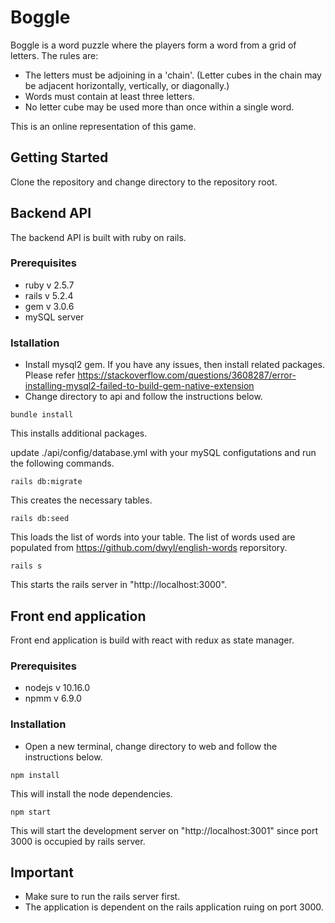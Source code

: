 # Boggle

Boggle is a word puzzle where the players form a word from a grid of letters. The rules are:
- The letters must be adjoining in a 'chain'. (Letter cubes in the chain may be adjacent horizontally, vertically, or diagonally.)
- Words must contain at least three letters.
- No letter cube may be used more than once within a single word.

This is an online representation of this game.

## Getting Started

Clone the repository and change directory to the repository root.

## Backend API

The backend API is built with ruby on rails.

### Prerequisites
- ruby v 2.5.7
- rails v 5.2.4
- gem v 3.0.6
- mySQL server

### Istallation

- Install mysql2 gem. If you have any issues, then install related packages. Please refer https://stackoverflow.com/questions/3608287/error-installing-mysql2-failed-to-build-gem-native-extension
- Change directory to api and follow the instructions below.

```
bundle install 
```
This installs additional packages.

update ./api/config/database.yml with your mySQL configutations and run the following commands.

``` 
rails db:migrate
```
This creates the necessary tables.

```
rails db:seed
```
This loads the list of words into your table. The list of words used are populated from https://github.com/dwyl/english-words reporsitory.

```
rails s
```
This starts the rails server in "http://localhost:3000".

## Front end application

Front end application is build with react with redux as state manager.

### Prerequisites

- nodejs v 10.16.0
- npmm v 6.9.0

### Installation

- Open a new terminal, change directory to web and follow the instructions below.
``` 
npm install
```
This will install the node dependencies.

```
npm start
```
This will start the development server on "http://localhost:3001" since port 3000 is occupied by rails server.

## Important

- Make sure to run the rails server first.
- The application is dependent on the rails application ruing on port 3000.